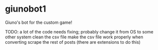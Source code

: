 # giunobot1
Giuno's bot for the custom game!


TODO: a lot of the code needs fixing; probably change it from OS to some other system
    clean the csv file
    make the csv file work properly when converting
    scrape the rest of posts (there are extensions to do this)
